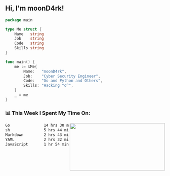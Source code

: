 <h2> Hi, I'm moonD4rk!</h2>

```go
package main

type Me struct {
	Name   string
	Job    string
	Code   string
	Skills string
}

func main() {
	me := &Me{
		Name:   "moonD4rk",
		Job:    "Cyber Security Engineer",
		Code:   "Go and Python and Others",
		Skills: "Hacking ^o^",
	}
	_ = me
}
```

<h3>📊 This Week I Spent My Time On:</h3>
<img align='right' src="https://github-readme-stats.vercel.app/api?username=moond4rk&show_icons=true&theme=radical", width="300" height="150">

<!--START_SECTION:waka-->

```txt
Go               14 hrs 30 mins  ████████████▒░░░░░░░░░░░░   49.26 %
sh               5 hrs 44 mins   █████░░░░░░░░░░░░░░░░░░░░   19.50 %
Markdown         2 hrs 43 mins   ██▒░░░░░░░░░░░░░░░░░░░░░░   09.25 %
YAML             2 hrs 32 mins   ██░░░░░░░░░░░░░░░░░░░░░░░   08.65 %
JavaScript       1 hr 54 mins    █▓░░░░░░░░░░░░░░░░░░░░░░░   06.47 %
```

<!--END_SECTION:waka-->

